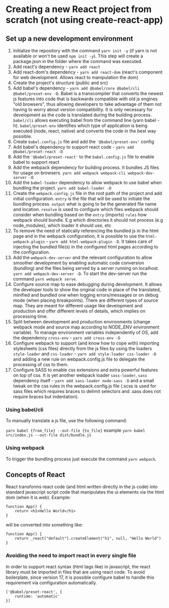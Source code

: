 # Creating a new React project from scratch (not using create-react-app)

## Set up a new development environment

1. Initialize the repository with the command `yarn init -y` (if yarn is not available or won't be used `npm init -y`). This step will create a package.json in the folder where the command was executed.
2. Add react's dependency - `yarn add react`
3. Add react-dom's dependency - `yarn add react-dom` (react's component for web development. Allows react to manipulation the dom)
4. Create the project's structure (public and src)
5. Add babel's dependency - `yarn add @babel/core @babel/cli @babel/preset-env -D`. Babel is a transcompiler that converts the newest js features into code that is backwards compatible with old js engines "old browsers", thus allowing developers to take advantage of them not having to worry about version compatibility. It is only necessary for development as the code is translated during the building process.
`babel/cli` allows executing babel from the command line (yarn babel -h). `babel/preset-env` identifies which type of application is being executed (node, react, native) and converts the code in the best way possible.
6. Create `babel.config.js` file and add the `'@babel/preset-env'` config
7. Add babel's dependency to support react code - `yarn add @babel/preset-react -D`
8. Add the `'@babel/preset-react'` to the `babel.config.js` file to enable babel to support react
9. Add the webpack dependency for building process. It bundles JS files for usage on browsers. `yarn add webpack webpack-cli webpack-dev-server -D`
10. Add the `babel-loader` dependency to allow webpack to use babel when bundling the project. `yarn add babel-loader -D`
11. Create the `webpack.config.js` file in the root path of the project and add initial configuration.
`entry` is the file that will be used to initiate the bundling process. 
`output` what is going to be the generated file name and location. 
`resolve` is used to configure which files webpack should consider when bundling based on the `entry` (imports)
`rules` how webpack should bundle. E.g which directories it should not process (e.g node_modules), which loader it should use, etc 
12. To remove the need of statically referencing the bundled js in the html page and in the webpack configuration, it is possible to use the  `html-webpack-plugin` - `yarn add html-webpack-plugin -D`. It takes care of injecting the bundled file(s) in the configured html pages according to the configuration. 
13. Add the `webpack-dev-server` and the relevant configuration to allow smoother development by enabling automatic code conversion (bundling) and the files being served by a server running on localhost. `yarn add webpack-dev-server -D`. To start the dev-server run the command `yarn webpack serve`.
14. Configure source map to ease debugging during development. It allows the developer tools to show the original code in place of the translated, minified and bundled one when logging errors/messages or on debug mode (when placing breakpoints). There are different types of source map. They are meant for different usage like development and production and offer different levels of details, which implies on processing time.  
15. Split between development and production environments (change webpack mode and source map according to NODE_ENV environment variable). To manage environment variables independently of OS, add the dependency `cross-env` - `yarn add cross-env -D`
16. Configure webpack to support (and know how to cope with) importing stylesheets (css files) directly from the js files by using the loaders `style-loader` and `css-loader` - `yarn add style-loader css-loader -D` and adding a new rule on webpack.config.js file to delegate the processing of css to them.
17. Configure SASS to enable css extensions and extra powerful features on top of css. It is yet another webpack loader `sass-loader`, `sass` dependency itself - `yarn add sass-loader node-sass -D` and a small tweak on the css rules in the webpack.config.js file (.scss is used for sass files which requires braces to delimit selectors and .sass does not require braces but indentation).


### Using babel/cli
To manually translate a js file, use the following command:

`yarn babel {from_file} --out-file {to_file}` example `yarn babel src/index.js --out-file dist/bundle.js`

### Using webpack
To trigger the bundling process just execute the command `yarn webpack`.

## Concepts of React

React transforms react code (and html written directly in the js code) into standard javascript script code that manipulates the ui elements via the html dom (when it is web).
Example:
```
function App() {
    return <h1>Hello World</h1>
}
```

will be converted into something like:
```
function App() {
    return _react["default"].createElement("h1", null, "Hello World")
}
```

### Avoiding the need to import react in every single file

In order to support react syntax (html tags like) in javascript, the react library must be imported in files that are using react code. 
To avoid boilerplate, since version 17, it is possible configure babel to handle this requirement via configuration automatically.

```
['@babel/preset-react', {
    runtime: 'automatic'
}]
```